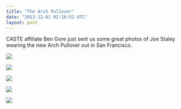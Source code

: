 ```yaml
---
title: "The Arch Pullover"
date: "2013-12-01 02:16:52 UTC"
layout: post
---
```


<p>CASTE affiliate Ben Gore just sent us some great photos of Joe Staley wearing the new Arch Pullover out in San Francisco. </p>
<p><img src="http://media.tumblr.com/f9282cfaff813caa88c7c216abfc2908/tumblr_inline_mx3vl4Atmb1rf4blg.jpg"/></p>

<p><img src="http://media.tumblr.com/e281a3c6d3c7814c6499f8b90e14b480/tumblr_inline_mx3vlwKDkK1rf4blg.jpg"/></p>
<p><img src="http://media.tumblr.com/9802130f14c92b6b5c663058b9d8ba14/tumblr_inline_mx3vm13vTS1rf4blg.jpg"/></p>
<p><img src="http://media.tumblr.com/96c424a285bf6a34b70ab2b7752c395a/tumblr_inline_mx3vm6AoaL1rf4blg.jpg"/></p>
<p><img src="http://media.tumblr.com/92294c910f72376dff43d5a434800741/tumblr_inline_mx3vmbQrbU1rf4blg.jpg"/></p>
